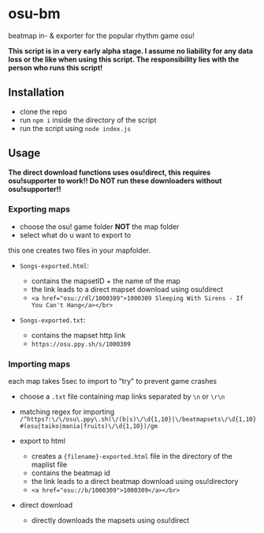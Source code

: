 # osu-bm
beatmap in- & exporter for the popular rhythm game osu!

__This script is in a very early alpha stage. I assume no liability for any data loss or the like when using this script. The responsibility lies with the person who runs this script!__


## Installation 

- clone the repo
- run `npm i` inside the directory of the script
- run the script using `node index.js`

## Usage

__The direct download functions uses osu!direct, this requires osu!supporter to work!! Do NOT run these downloaders without osu!supporter!!__

### Exporting maps

- choose the osu! game folder __NOT__ the map folder
- select what do u want to export to 


this one creates two files in your mapfolder.

- `Songs-exported.html`:

	- contains the mapsetID + the name of the map
	- the link leads to a direct mapset download using osu!direct
	- ```<a href="osu://dl/1000309">1000309 Sleeping With Sirens - If You Can't Hang</a></br>```

- `Songs-exported.txt`:

	- contains the mapset http link 
	- ```https://osu.ppy.sh/s/1000309```


### Importing maps

each map takes 5sec to import to "try" to prevent game crashes

- choose a `.txt` file containing map links separated by `\n` or `\r\n`
- matching regex for importing `/^https?:\/\/osu\.ppy\.sh(\/(b|s)\/\d{1,10}|\/beatmapsets\/\d{1,10}#(osu|taiko|mania|fruits)\/\d{1,10})/gm`

- export to html

	- creates a `{filename}-exported.html` file in the directory of the maplist file
	- contains the beatmap id
	- the link leads to a direct beatmap download using osu!directory
	- ```<a href="osu://b/1000309">1000309</a></br>```

- direct download

	- directly downloads the mapsets using osu!direct
